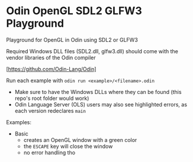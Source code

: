 # Odin OpenGL SDL2 GLFW3 Playground
Playground for OpenGL in Odin using SDL2 or GLFW3

Required Windows DLL files (SDL2.dll, glfw3.dll) should come with the vendor libraries of the Odin compiler

[https://github.com/Odin-Lang/Odin]

Run each example with `odin run <example>/<filename>.odin`
- Make sure to have the Windows DLLs where they can be found (this repo's root folder would work)
- Odin Language Server (OLS) users may also see highlighted errors, as each version redeclares `main`

Examples:
- Basic
	- creates an OpenGL window with a green color
	- the `ESCAPE` key will close the window
	- no error handling tho
